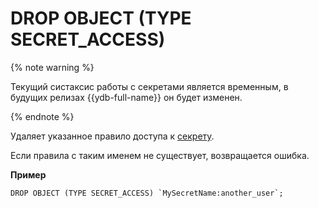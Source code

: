# DROP OBJECT (TYPE SECRET_ACCESS)

{% note warning %}

Текущий систаксис работы с секретами является временным, в будущих релизах {{ydb-full-name}} он будет изменен.

{% endnote %}


Удаляет указанное правило доступа к [секрету](../../../concepts/datamodel/secrets.md#secret_access).

Если правила с таким именем не существует, возвращается ошибка.

**Пример**

```yql
DROP OBJECT (TYPE SECRET_ACCESS) `MySecretName:another_user`;
```

